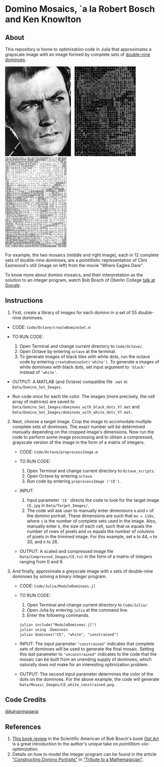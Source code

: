 # Domino Mosaics, \`a la Robert Bosch and Ken Knowlton


## About
This repository is home to optimization code in Julia that approximates a grayscale image with an image formed by complete sets of [double-nine dominoes](http://www.domino-games.com/domino-rules/double-nine.html). 

<a href="https://github.com/kalyaninagaraj/Domino-Mosaics/blob/main/Data/Target_Images/CE.jpg"><img src="/Data/Target_Images/CE.jpg?raw=true" width="215px"></a>&nbsp;&nbsp; <a href="https://github.com/kalyaninagaraj/Domino-Mosaics/blob/main/Data/Mosaic_Images/CE_white.png"><img src="/Data/Mosaic_Images/CE_white.png?raw=true" width="200px"></a>&nbsp;&nbsp; <a href="https://github.com/kalyaninagaraj/Domino-Mosaics/blob/main/Data/Mosaic_Images/CE_black.png"><img src="/Data/Mosaic_Images/CE_black.png?raw=true" width="200px"></a>

For example, the two mosaics (middle and right image), each in 12 complete sets of double-nine dominoes, are a pointillistic representation of Clint Eastwood's still (image on left) from the movie "Where Eagles Dare". 

To know more about domino mosaics, and their interpretation as the solution to an integer program, watch Bob Bosch of Oberlin College [talk at Google](https://www.youtube.com/watch?v=g3CiVrN-BnY). 

## Instructions
1. First, create a library of images for each domino in a set of 55 double-nine dominoes. 

  - CODE: `Code/Octave/createDominoSet.m`

  - TO RUN CODE: 
      1. Open Terminal and change current directory to `Code/Octave/`. 
      2. Open Octave by entering `octave` at the terminal. 
      3. To generate images of black tiles with white dots, run the octave code by entering `createDominoSet('white')`. To generate a images of white dominoes with black dots, set input argument to `'black'` instead of `'white'`.  

   - OUTPUT: A MATLAB (and Octave) compatible file `.mat` in `Data/Domino_Set_Images`.  

   - Run code _once_ for each tile color. The images (more precisely, the cell array of matrices) are saved to `Data/Domino_Set_Images/dominoes_with_black_dots_V7.mat` and `Data/Domino_Set_Images/dominoes_with_white_dots_V7.mat`. 


2. Next, choose a target image. Crop the image to accomodate multiple complete sets of dominoes. The exact number will be determined manually depending on the cropped image's dimensions. Now run the code to perform some image processing and to obtain a compressed, grayscale version of the image in the form of a matrix of integers. 

   - CODE: `Code/Octave/preprocessImage.m`

   - TO RUN CODE: 
      1. Open Terminal and change current directory to `Octave_scripts`. 
      2. Open Octave by entering `octave`. 
      3. Run code by entering `preprocessImage ('CE')`. 

   - INPUT: 
      1. Input parameter `'CE'` directs the code to look for the target image `CE.jpg` in `Data/Target_Images/`.
      2. The code will ask user to manually enter dimensions `m` and `n` of the domino portrait. These dimensions are such that `mn = 110s`, where `s` is the number of complete sets used in the image. Also, manually enter `k`, the size of each cell, such that `mk` equals the number of rows of pixels and `nk` equals the number of columns of pixels in the trimmed image. For this example, set `m` to 44, `n` to 30, and `k` to 26. 

   - OUTPUT: A scaled and compressed image file `Data/Compressed_Images/CE.txt` in the form of a matrix of integers ranging from 0 and 9. 


3. And finally, approximate a greyscale image with s sets of double-nine dominoes by solving a binary integer program. 

   - CODE: `Code/Julia/ModuleDominoes.jl`

   - TO RUN CODE: 
       1. Open Terminal and change current directory to `Code/Julia/`. 
       2. Open Julia by entering `julia` at the command line. 
       3. Enter the following commands. 

       ```
       julia> include("ModuleDominoes.jl")
       julia> using .Dominoes
       julia> dominoes("CE", "white", "constrained")
       ```
   - INPUT: The input parameter `"constrained"` indicates that complete sets of dominoes will be used to generate the final mosaic. Setting this last parameter to `"unconstrained"` indicates to the code that the mosaic can be built from an unending supply of dominoes, which naturally does not make for an interesting optimization problem. 

   - OUTPUT: The second input parameter determines the color of the dots on the dominoes. For the above example, the code will generate `Data/Mosaic_Images/CE_white_constrained.png`. 

## Code Credits
[@kalyaninagaraj](https://github.com/kalyaninagaraj)

## References
1. [This book review](https://blogs.scientificamerican.com/roots-of-unity/the-mathematics-of-opt-art/) in the Scientific American of Bob Bosch's book [Opt Art](https://press.princeton.edu/books/hardcover/9780691164069/opt-art) is a great introduction to the author's unique take on _pointillism-via-optimization_. 
2. Details on how to model the integer program  can be found in the article ["Constructing Domino Portraits"](http://www.optimization-online.org/DB_FILE/2003/09/722.pdf) in ["Tribute to a Mathemagician"](https://www.routledge.com/Tribute-to-a-Mathemagician/Cipra-Demaine-Demaine-Rodgers/p/book/9780367446536). 
